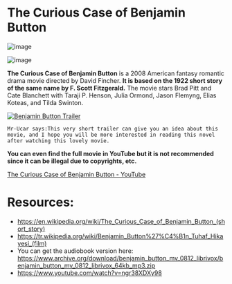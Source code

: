 
# The Curious Case of Benjamin Button

![image](https://github.com/mr-Ucar/2023-2024/assets/116120748/81d022a4-5f0a-419e-a39a-15d96ff8f619)

![image](https://github.com/mr-Ucar/2023-2024/assets/116120748/3928c473-1a93-41cb-9794-bef54716d4e8)



**The Curious Case of Benjamin Button** is a 2008 American fantasy romantic drama movie directed by David Fincher. 
**It is based on the 1922 short story of the same name by F. Scott Fitzgerald.** 
The movie stars Brad Pitt and Cate Blanchett with Taraji P. Henson, Julia Ormond, Jason Flemyng, Elias Koteas, and Tilda Swinton.

[![Benjamin Button Trailer](https://img.youtube.com/vi/iH6FdW39Hag/0.jpg)](https://www.youtube.com/watch?v=iH6FdW39Hag)

````Mr-Ucar says:This very short trailer can give you an idea about this movie, and I hope you will be more interested in reading this novel after watching this lovely movie.````

**You can even find the full movie in YouTube but it is not recommended since it can be illegal due to copyrights, etc.**

[The Curious Case of Benjamin Button - YouTube](https://www.youtube.com/results?search_query=The+Curious+Case+of+Benjamin+Button)



# Resources:
- https://en.wikipedia.org/wiki/The_Curious_Case_of_Benjamin_Button_(short_story)
- https://tr.wikipedia.org/wiki/Benjamin_Button%27%C4%B1n_Tuhaf_Hikayesi_(film)
- You can get the audiobook version here: https://www.archive.org/download/benjamin_button_mv_0812_librivox/benjamin_button_mv_0812_librivox_64kb_mp3.zip
- https://www.youtube.com/watch?v=ngr38XDXy98
